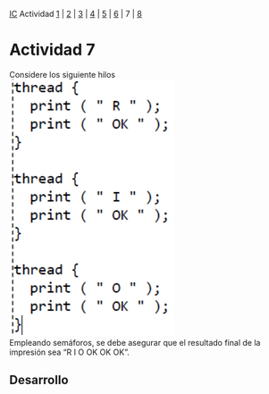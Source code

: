 [IC](INTRODUCCION-CONCURRENCIA.md) Actividad [1](ACTIVIDAD1.md) | [2](ACTIVIDAD2.md) | [3](ACTIVIDAD3.md) | [4](ACTIVIDAD4.md) | [5](ACTIVIDAD5.md) | [6](ACTIVIDAD6.md) | 7 | [8](ACTIVIDAD8.md)
# Actividad 7
Considere los siguiente hilos<br>
![A2](img/T2A7.png)<br>
Empleando semáforos, se debe asegurar que el resultado final de la impresión sea “R I O OK
OK OK”.
## Desarrollo
